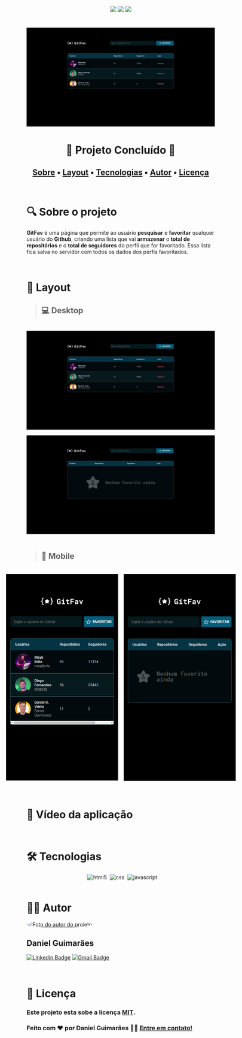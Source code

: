 <p align="center">
  <img src="https://img.shields.io/static/v1?label=license&message=MIT&color=8022F5&style=flat">
  <img src="https://img.shields.io/static/v1?label=languages&message=3&color=A8A60C&style=flat">
  <a href="https://www.linkedin.com/in/daniel-guimaraes-vieira/"><img src="https://img.shields.io/static/v1?label=feito%20por&message=Daniel&color=4B00A8&style=flat"></a>

</p>

<h1 align="center">
    <img alt="Banner do projeto" title="#GitFav 2.0" src="./assets/banner-desktop.png" />
</h1>

<h1 align ="center">
	🚀 Projeto Concluído 🚀
</h1>

<h2 align="center">
 <a href="#-sobre-o-projeto">Sobre</a> •
 <a href="#-layout">Layout</a> •
 <a href="#-tecnologias">Tecnologias</a> •
 <a href="#-autor">Autor</a> •
 <a href="#user-content--licença">Licença</a>
</h2>

<br>

# 🔍 Sobre o projeto

**GitFav** é uma página que permite ao usuário **pesquisar** e **favoritar** qualquer usuário do **Github**, criando uma lista que vai **armazenar** o **total de repositórios** e o **total de seguidores** do perfil que for favoritado. Essa lista fica salva no servidor com todos os dados dos perfis favoritados.

<br>

# 🎨 Layout

> ## 💻 Desktop

<br>

<div style = "display: flex; flex-direction: column; place-items: center;gap: 15px">
  <img alt="Banner do projeto para desktop" title="#GitFav 2.0" src="./assets/banner-desktop.png" width="600px">
  <img alt="Banner do projeto para desktop" title="#GitFav 2.0" src="./assets/banner-desktop2.png" width="600px">
</div>

<br>

> ## 📱 Mobile

<br>

<div style = "display: flex; align-items: flex-start; gap: 15px; justify-content: center;">
  <img alt="Banner do projeto para mobile com o tema claro" title="#GitFav 2.0" src="./assets/banner-mobile.png" width="300px">
 <img alt="Banner do projeto para mobile com o tema claro" title="#SpaUniverse" src="./assets/banner-mobile2.png" width="300px">
</div>

<br>
<br>

# 🎥 Vídeo da aplicação

<br>

# 🛠 Tecnologias

<div style="display:flex; justify-content: center; gap: 8px"><br/>
  <img align="center" alt="html5" src="https://img.shields.io/badge/HTML5-E34F26?style=for-the-badge&logo=html5&logoColor=white" />
  <img align="center" alt="css" src="https://img.shields.io/badge/CSS3-1572B6?style=for-the-badge&logo=css3&logoColor=white" />
  <img align="center" alt="javascript" src="https://img.shields.io/badge/JavaScript-F7DF1E?style=for-the-badge&logo=javascript&logoColor=black" />
</div><br/>

# 👨‍💻 Autor

<a href="https://www.linkedin.com/in/daniel-guimaraes-vieira/">
 <img style="border-radius: 50%;" src="https://avatars.githubusercontent.com/u/102679381?s=400&u=455e0e12c6d9f088ef8ff8f33bd2205f4847476e&v=4" width="100px;" alt="Foto do autor do projeto"/>
</a>
 <br />

## Daniel Guimarães

[![Linkedin Badge](https://img.shields.io/badge/-Daniel-blue?style=flat-square&logo=Linkedin&logoColor=white&link=https://www.linkedin.com/in/daniel-guimaraes-vieira/)](https://www.linkedin.com/in/daniel-guimaraes-vieira/)
[![Gmail Badge](https://img.shields.io/badge/-daniel.guimaraes.vieira.dev@gmail.com-c14438?style=flat-square&logo=Gmail&logoColor=white&link=mailto:daniel.guimaraes.vieira.dev@gmail.com)](mailto:daniel.guimaraes.vieira.dev@gmail.com)

<br/>

# 📝 Licença

### Este projeto esta sobe a licença [MIT](./LICENSE).

### Feito com ❤️ por Daniel Guimarães 👋🏽 [Entre em contato!](https://www.linkedin.com/in/daniel-guimaraes-vieira/)
